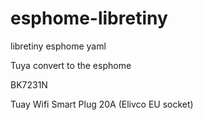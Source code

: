 # esphome-libretiny
libretiny esphome yaml

Tuya convert to the esphome

BK7231N 

Tuay Wifi Smart Plug 20A (Elivco EU socket)
